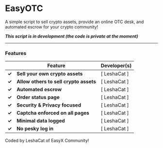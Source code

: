 # EasyOTC

A simple script to sell crypto assets, provide an online OTC desk, and automated escrow for your crypto community!

***This script is in development (the code is private at the moment)***

--------

### Features
|   | Feature | Developer(s) |
| ------------- | ------------- | ------------- |
| **✓** | **Sell your own crypto assets** | [ LeshaCat ] |
| **✓** | **Allow others to sell crypto assets** | [ LeshaCat ] |
| **✓** | **Automated escrow** | [ LeshaCat ] |
| **✓** | **Order status page** | [ LeshaCat ] |
| **✓** | **Security & Privacy focused** | [ LeshaCat ] |
| **✓** | **Captcha enforced on all pages** | [ LeshaCat ] |
| **✓** | **Minimal data logged** | [ LeshaCat ] |
| **✓** | **No pesky log in** | [ LeshaCat ] |

Coded by LeshaCat of EasyX Community!
